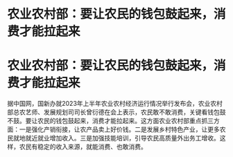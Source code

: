 # 农业农村部：要让农民的钱包鼓起来，消费才能拉起来

# 农业农村部：要让农民的钱包鼓起来，消费才能拉起来

据中国网，国新办就2023年上半年农业农村经济运行情况举行发布会，农业农村部总农艺师、发展规划司司长曾衍德在会上表示，农民敢不敢消费，关键看钱包鼓不鼓。要让农民的钱包鼓起来，消费才能拉起来。这方面农业农村部重点抓三方面：一是强化产销衔接，让农产品卖上好价钱。二是发展乡村特色产业，让更多农民就地就近就业增加收入。三是加强技能培训，引导农民高质量外出务工增收。这样，农民有稳定的收入来源，就能消费、也敢消费。

